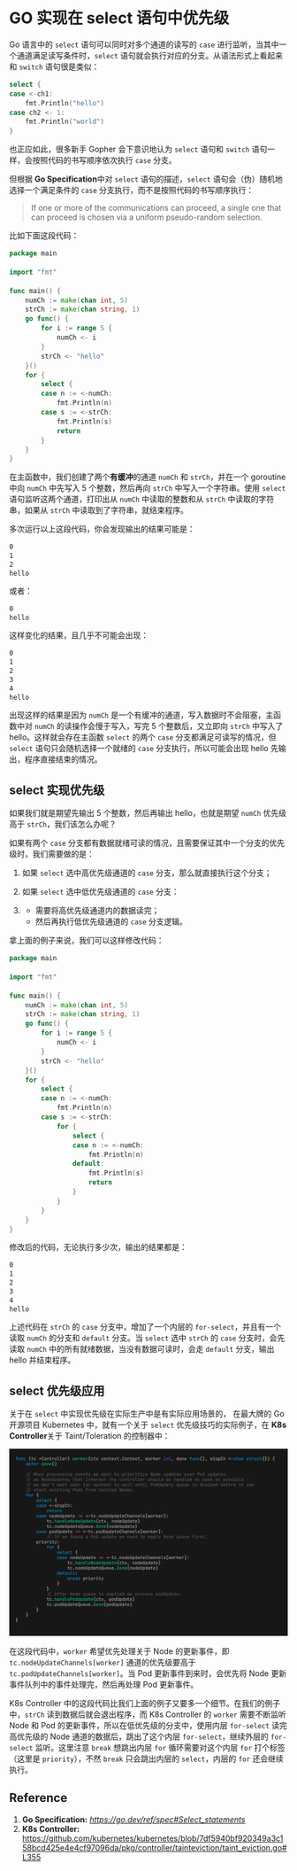 [//]:# "2024/9/5 13:55|GOLANG|"

# GO 实现在 select 语句中优先级

Go 语言中的 `select` 语句可以同时对多个通道的读写的 `case` 进行监听，当其中一个通道满足读写条件时，`select` 语句就会执行对应的分支。从语法形式上看起来和 `switch` 语句很是类似：

```go
select {
case <-ch1:
    fmt.Println("hello")
case ch2 <- 1:
    fmt.Println("world")
}
```

也正应如此，很多新手 Gopher 会下意识地认为 `select` 语句和 `switch` 语句一样，会按照代码的书写顺序依次执行 `case` 分支。

但根据 **Go Specification**中对 `select` 语句的描述，`select` 语句会（伪）随机地选择一个满足条件的 `case` 分支执行，而不是按照代码的书写顺序执行：

> If one or more of the communications can proceed, a single one that can proceed is chosen via a uniform pseudo-random selection.

比如下面这段代码：

```go
package main

import "fmt"

func main() {
    numCh := make(chan int, 5)
    strCh := make(chan string, 1)
    go func() {
        for i := range 5 {
            numCh <- i
        }
        strCh <- "hello"
    }()
    for {
        select {
        case n := <-numCh:
            fmt.Println(n)
        case s := <-strCh:
            fmt.Println(s)
            return
        }
    }
}
```

在主函数中，我们创建了两个**有缓冲**的通道 `numCh` 和 `strCh`，并在一个 goroutine 中向 `numCh` 中先写入 5 个整数，然后再向 `strCh` 中写入一个字符串。使用 `select` 语句监听这两个通道，打印出从 `numCh` 中读取的整数和从 `strCh` 中读取的字符串，如果从 `strCh` 中读取到了字符串，就结束程序。

多次运行以上这段代码，你会发现输出的结果可能是：

```
0
1
2
hello
```

或者：

```
0
hello
```

这样变化的结果，且几乎不可能会出现：

```
0
1
2
3
4
hello
```

出现这样的结果是因为 `numCh` 是一个有缓冲的通道，写入数据时不会阻塞，主函数中对 `numCh` 的读操作会慢于写入，写完 5 个整数后，又立即向 `strCh` 中写入了 hello。这样就会存在主函数 `select` 的两个 `case` 分支都满足可读写的情况，但 `select` 语句只会随机选择一个就绪的 `case` 分支执行，所以可能会出现 hello 先输出，程序直接结束的情况。



## select 实现优先级

如果我们就是期望先输出 5 个整数，然后再输出 hello，也就是期望 `numCh` 优先级高于 `strCh`，我们该怎么办呢？

如果有两个 `case` 分支都有数据就绪可读的情况，且需要保证其中一个分支的优先级时，我们需要做的是：

1. 如果 `select` 选中高优先级通道的 `case` 分支，那么就直接执行这个分支；

2. 如果 `select` 选中低优先级通道的 `case` 分支：

3. - 需要将高优先级通道内的数据读完；
   - 然后再执行低优先级通道的 `case` 分支逻辑。

拿上面的例子来说，我们可以这样修改代码：

```go
package main

import "fmt"

func main() {
    numCh := make(chan int, 5)
    strCh := make(chan string, 1)
    go func() {
        for i := range 5 {
            numCh <- i
        }
        strCh <- "hello"
    }()
    for {
        select {
        case n := <-numCh:
            fmt.Println(n)
        case s := <-strCh:
            for {
                select {
                case n := <-numCh:
                    fmt.Println(n)
                default:
                    fmt.Println(s)
                    return
                }
            }
        }
    }
}
```

修改后的代码，无论执行多少次，输出的结果都是：

```
0
1
2
3
4
hello
```

上述代码在 `strCh` 的 `case` 分支中，增加了一个内层的 `for-select`，并且有一个读取 `numCh` 的分支和 `default` 分支。当 `select` 选中 `strCh` 的 `case` 分支时，会先读取 `numCh` 中的所有就绪数据，当没有数据可读时，会走 `default` 分支，输出 hello 并结束程序。



## select 优先级应用

关于在 `select` 中实现优先级在实际生产中是有实际应用场景的， 在最大牌的 Go 开源项目 Kubernetes 中，就有一个关于 `select` 优先级技巧的实际例子，在 **K8s Controller**关于 Taint/Toleration 的控制器中：

![IMG](https://raw.githubusercontent.com/ZYallers/ZYaller/master/upload/image/2024/image-20240905142246462.png)

在这段代码中，`worker` 希望优先处理关于 Node 的更新事件，即 `tc.nodeUpdateChannels[worker]` 通道的优先级要高于 `tc.podUpdateChannels[worker]`。当 Pod 更新事件到来时，会优先将 Node 更新事件队列中的事件处理完，然后再处理 Pod 更新事件。

K8s Controller 中的这段代码比我们上面的例子又要多一个细节。在我们的例子中，`strCh` 读到数据后就会退出程序，而 K8s Controller 的 `worker` 需要不断监听 Node 和 Pod 的更新事件，所以在低优先级的分支中，使用内层 `for-select` 读完高优先级的 Node 通道的数据后，跳出了这个内层 `for-select`，继续外层的 `for-select` 监听。这里注意 `break` 想跳出内层 `for` 循环需要对这个内层 `for` 打个标签（这里是 `priority`），不然 `break` 只会跳出内层的 `select`，内层的 `for` 还会继续执行。



## Reference

1. **Go Specification:** *https://go.dev/ref/spec#Select_statements*
2. **K8s Controller:** https://github.com/kubernetes/kubernetes/blob/7df5940bf920349a3c158bcd425e4e4cf97096da/pkg/controller/tainteviction/taint_eviction.go#L355

